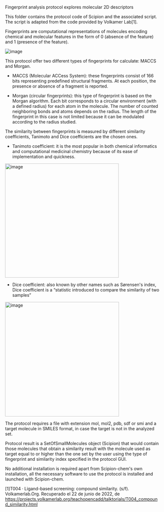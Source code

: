 Fingerprint analysis protocol explores molecular 2D descriptors

This folder contains the protocol code of Scipion and the associated script. The script is adapted from the code provided by Volkamer Lab[1].  

Fingerprints are computational representations of molecules encoding chemical and molecular features in the form of 0 (absence of the feature) and 1 (presence of the feature).

![image](https://user-images.githubusercontent.com/83068588/175054055-ca8cb9f3-6f3a-46a6-9344-546f656737ed.png)

This protocol offer two different types of fingerprints for calculate: MACCS and Morgan.

- MACCS (Molecular ACCess System): these fingerprints consist of 166 bits representing predefined structural fragments. At each position, the presence or absence of a fragment is reported.

- Morgan (circular fingerprints): this type of fingerprint is based on the Morgan algorithm. Each bit corresponds to a circular environment (with a defined radius) for each atom in the molecule. The number of counted neighboring bonds and atoms depends on the radius. The length of the fingerprint in this case is not limited because it can be modulated according to the radius studied.


The similarity between fingerprints is measured by different similarity coefficients, Tanimoto and Dice coefficients are the chosen ones. 

- Tanimoto coefficient: it is the most popular in both chemical informatics and computational medicinal chemistry because of its ease of implementation and quickness. 
 
 <img width="371" alt="image" src="https://user-images.githubusercontent.com/83068588/175019437-91d6c3d3-f743-4b34-a2a4-efec90846053.png">

- Dice coefficient: also known by other names such as Sørensen's index, Dice coefficient is a “statistic introduced to compare the similarity of two samples” 
               
<img width="372" alt="image" src="https://user-images.githubusercontent.com/83068588/175019510-1ffba674-85ff-4ff5-9827-0b6427981aa9.png">
  

The protocol requires a file with extension mol, mol2, pdb, sdf or smi and a target molecule in SMILES format, in case the target is not in the analyzed set.

Protocol result is a SetOfSmallMolecules object (Scipion) that would contain those molecules that obtain a similarity result with the molecule used as target equal to or higher than the one set by the user using the type of fingerprint and similarity index specified in the protocol GUI.

No additional installation is required apart from Scipion-chem's own installation, all the necessary software to use the protocol is installed and launched with Scipion-chem.


[1]T004 · Ligand-based screening: compound similarity. (s/f). Volkamerlab.Org. Recuperado el 22 de junio de 2022, de https://projects.volkamerlab.org/teachopencadd/talktorials/T004_compound_similarity.html

